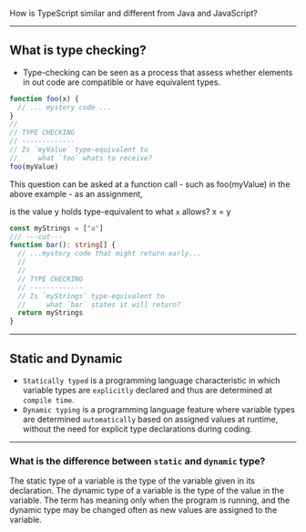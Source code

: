 How is TypeScript similar and different from Java and JavaScript?

- - - - - 

## What is type checking?

 - Type-checking can be seen as a process that assess whether elements in out code are compatible or have equivalent types.

```ts
function foo(x) {
  // ... mystery code ...
}
//
// TYPE CHECKING
// -------------
// Is `myValue` type-equivalent to
//     what `foo` whats to receive?
foo(myValue)
```

This question can be asked at a function call - such as foo(myValue) in the above example - as an assignment,

is the value y holds type-equivalent to what `x` allows?
x = y

```ts
const myStrings = ["a"]
/// ---cut---
function bar(): string[] {
  // ...mystery code that might return early...
  //
  //
  // TYPE CHECKING
  // -------------
  // Is `myStrings` type-equivalent to
  //     what `bar` states it will return?
  return myStrings
}
```

- - - - - 

## Static and Dynamic 
- `Statically typed` is a programming language characteristic in which variable types are `explicitly` declared and thus are determined at `compile time`.
- `Dynamic typing` is a programming language feature where variable types are determined `automatically` based on assigned values at runtime, without the need for explicit type declarations during coding.

- - - - -

### What is the difference between `static` and `dynamic` type?
The static type of a variable is the type of the variable given in its declaration. The dynamic type of a variable is the type of the value in the variable. The term has meaning only when the program is running, and the dynamic type may be changed often as new values are assigned to the variable.

